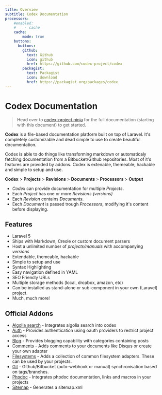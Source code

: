 ```yaml
---
title: Overview
subtitle: Codex Documentation
processors:
    #enabled:
    #    - cache
    cache:
        mode: true
    buttons:
      buttons:    
        github: 
          text: Github
          icon: github    
          href: https://github.com/codex-project/codex
        packagist:
          text: Packagist
          icon: download    
          href: https://packagist.org/packages/codex
---          
```


# Codex Documentation

<!--*codex:general:hide*-->

> Head over to [codex-project.ninja](http://codex-project.ninja) for the full documentation (starting with this document) to get started.

<!--*codex:/general:hide*-->

**Codex** is a file-based documentation platform built on top of Laravel. It's completely customizable and dead simple to use to create beautiful documentation.

Codex is able to do things like transforming markdown or automaticaly fetching documentation from a Bitbucket/Github repositories.
Most of it's features are provided by addons. Codex is extenable, themeable, hackable and simple to setup and use.

**Codex** > **Projects** > **Revisions** > **Documents** > **Processors** > **Output**

- _Codex_ can provide documentation for multiple _Projects_.
- Each _Project_ has one or more _Revisions (versions)_
- Each _Revision_ contains _Documents_.
- Eech _Document_ is passed trough _Processors_, modifying it's content before displaying.

## Features
- Laravel 5
- Ships with Markdown, Creole or custom document parsers
- Host a unlimited number of _projects/manuals_ with accompanying _versions_
- Extendable, themeable, hackable 
- Simple to setup and use
- Syntax Highlighting
- Easy navigation defined in YAML
- SEO Friendly URLs
- Multiple storage methods (local, dropbox, amazon, etc)
- Can be installed as stand-alone or sub-component in your own (Laravel) project.
- Much, much more!

## Official Addons

- [Algolia search](addons/algolia-search) - Integrates algolia search into codex 
- [Auth](addons/auth) - Provides authentication using oauth providers to restrict project access
- [Blog](addons/blog) - Provides blogging capability with categories containing posts
- [Comments](addons/comments) - Adds comments to your documents like Disqus or create your own adapter
- [Filesystems](addons/filesystems) - Adds a collection of common filesystem adapters. These can be used by your projects.
- [Git](addons/git) - Github/Bitbucket (auto-webhook or manual) synchronisation based on tags/branches.
- [Phpdoc](addons/phpdoc) - Integrates phpdoc documentation, links and macros in your projects
- [Sitemap](addons/sitemap) - Generates a sitemap.xml
